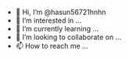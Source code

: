 - 👋 Hi, I’m @hasun56721hnhn
- 👀 I’m interested in ...
- 🌱 I’m currently learning ...
- 💞️ I’m looking to collaborate on ...
- 📫 How to reach me ...

<!---
hasun56721hnhn/hasun56721hnhn is a ✨ special ✨ repository because its `README.md` (this file) appears on your GitHub profile.
You can click the Preview link to take a look at your changes.
--->
